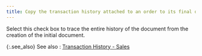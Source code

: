 ```yaml
---
title: Copy the transaction history attached to an order to its final document
---
```



Select this check box to trace the entire history of the document from  the creation of the initial document.


{:.see_also}
See also
: [Transaction  History - Sales ](JavaScript:RelatedTopics1.Click())
